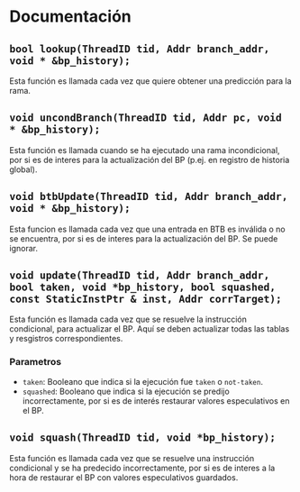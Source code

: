 # Documentación

## `bool lookup(ThreadID tid, Addr branch_addr, void * &bp_history);`

Esta función es llamada cada vez que quiere obtener una predicción para la rama.

## `void uncondBranch(ThreadID tid, Addr pc, void * &bp_history);`

Esta función es llamada cuando se ha ejecutado una rama incondicional, por si es de interes para la actualización del BP (p.ej. en registro de historia global).

## `void btbUpdate(ThreadID tid, Addr branch_addr, void * &bp_history);`

Esta funcion es llamada cada vez que una entrada en BTB es inválida o no se encuentra, por si es de interes para la actualización del BP. Se puede ignorar.

## `void update(ThreadID tid, Addr branch_addr, bool taken, void *bp_history, bool squashed, const StaticInstPtr & inst, Addr corrTarget);`

Esta función es llamada cada vez que se resuelve la instrucción condicional, para actualizar el BP. Aquí se deben actualizar todas las tablas y resgistros correspondientes.

### Parametros

- `taken`: Booleano que indica si la ejecución fue `taken` o `not-taken`.
- `squashed`: Booleano que indica si la ejecución se predijo incorrectamente, por si es de interés restaurar valores especulativos en el BP.

## `void squash(ThreadID tid, void *bp_history);`

Esta función es llamada cada vez que se resuelve una instrucción condicional y se ha predecido incorrectamente, por si es de interes a la hora de restaurar el BP con valores especulativos guardados.